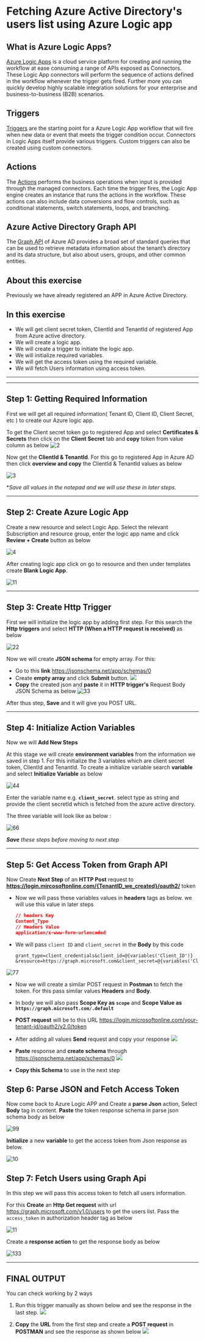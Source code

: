 # Fetching Azure Active Directory's users list using Azure Logic app

## What is Azure Logic Apps?

[Azure Logic Apps](https://docs.microsoft.com/en-us/azure/logic-apps/logic-apps-overview) is a cloud service platform for creating and running the workflow at ease consuming a range of APIs exposed as Connectors. These Logic App connectors will perform the sequence of actions defined in the workflow whenever the trigger gets fired. Further more you can quickly develop highly scalable integration solutions for your enterprise and business-to-business (B2B) scenarios. 

## Triggers
[Triggers](https://docs.microsoft.com/en-us/azure/connectors/built-in) are the starting point for a Azure Logic App workflow that will fire when new data or event that meets the trigger condition occur. Connectors in Logic Apps itself provide various triggers. Custom triggers can also be created using custom connectors.

## Actions 

The [Actions](https://docs.microsoft.com/en-us/azure/connectors/built-in) performs the business operations when input is provided through the managed connectors. Each time the trigger fires, the Logic App engine creates an instance that runs the actions in the workflow. These actions can also include data conversions and flow controls, such as conditional statements, switch statements, loops, and branching.



## Azure Active Directory Graph API
The [Graph API](https://www.kuppingercole.com/blog/kuppinger/azure-active-directory-what-is-the-graph-api#:~:text=The%20Graph%20API%20of%20Azure,groups%2C%20and%20other%20common%20entities.) of Azure AD provides a broad set of standard queries that can be used to retrieve metadata information about the tenant’s directory and its data structure, but also about users, groups, and other common entities.


## About this exercise

Previously we have already registered an APP in Azure Active Directory.

## In this exercise

 * We will get client secret token, ClientId and TenantId of registered App from Azure active directory.
 * We will create a logic app.
 * We will create a trigger to initiate the logic app.
 * We will initialize required variables.
 * We will get the access token using the required variable.
 * We will fetch Users information using access token.

---------------------
 ------------------

 ## Step 1: Getting Required Information

 First we will get all required information( Tenant ID, Client ID, Client Secret, etc ) to create our Azure logic app.
 
To get the Client secret token go to registered App and select **Certificates & Secrets** then click on the **Client Secret** tab and **copy** token from value column as below
![2](https://user-images.githubusercontent.com/100709775/168145372-8f3868b1-2fc4-4364-a6d2-171c2345a029.PNG)


Now get the **ClientId & TenantId**. For this go to registered App in Azure AD then click **overview and copy** the ClientId & TenantId values as below 

![3](https://user-images.githubusercontent.com/100709775/168145782-67887034-4979-478d-98ea-9edfa04d7c30.PNG)

**Save all values in the notepad and we will use these in later steps.* 

---------------


## Step 2: Create Azure Logic App

Create a new resource and select Logic App. Select the relevant Subscription and resource group, enter the logic app name and click **Review + Create** button as below 

![4](https://user-images.githubusercontent.com/100709775/168146805-87cb30dc-3c23-4068-b6fb-60487a67355f.PNG)

After creating logic app click on go to resource and then under templates create **Blank Logic App**.

![11](https://user-images.githubusercontent.com/100709775/168643642-958d7fb3-2da4-4613-9d72-2eceefdd4b9c.PNG)

---------------

## Step 3: Create Http Trigger

First we will initialize the logic app by adding first step. For this search the **Http triggers** and select **HTTP (When a HTTP request is received)** as below 

![22](https://user-images.githubusercontent.com/100709775/168644708-2f73b620-5b95-4940-9249-84676a6dd1d8.PNG)

Now we will create **JSON schema** for empty array. 
For this:
- Go to this **link** https://jsonschema.net/app/schemas/0
- Create **empty array** and click **Submit** button. 
![](/img/1.png)
- **Copy** the created json and **paste** it in **HTTP trigger's** Request Body JSON Schema as below 
![33](https://user-images.githubusercontent.com/100709775/168646161-bca61d2f-e42e-4162-8088-925bb9d9c3c0.PNG)

After thus step, **Save** and it will give you POST URL. 

-------------------

## Step 4: Initialize Action Variables

Now we will **Add New Steps**

At this stage we will create **environment variables** from the information we saved in step 1. For this initialize the 3 variables which are client secret token, ClientId and TenantId. To create a initialize variable search **variable** and select **Initialize Variable** as below 

![44](https://user-images.githubusercontent.com/100709775/168646889-21874524-fe74-458a-b858-f2d650a5e03b.PNG)

Enter the variable name e.g. **`client_secret`**. select type as string and provide the client secretId which is fetched from the azure active directory.



The three variable will look like as below :

![66](https://user-images.githubusercontent.com/100709775/168743081-f70552c0-8e26-4a6d-915b-5cb479ca598b.PNG)

***Save** these steps before moving to next step*

---------------

## Step 5: Get Access Token from Graph API

Now Create **Next Step** of an **HTTP Post** request to **https://login.mircosoftonline.com/{TenantID_we_created}/oauth2/** token
- Now we will pass these variables values in **headers** tags as below. we will use this value in later steps
    ```json
    // headers Key
    Content_Type
    // Headers Value
    application/x-www-form-urlencoded
    ```
- We will pass `client ID` and `client_secret` in the **Body** by this code
    ```
    grant_type=client_credentials&client_id=@{variables('Client_ID')}
    &resource=https://graph.microsoft.com&client_secret=@{variables('Client_Secret')}
    ``` 

![77](https://user-images.githubusercontent.com/100709775/168744910-9f1d73cb-c8ee-4abd-9310-10e4913f9548.PNG)

- Now we will create a similar POST request in **Postman** to fetch the token. For this pass similar values **Headers** and **Body**. 

- In body we will also pass **Scope Key as `scope`** and **Scope Value as `https://graph.microsoft.com/.default`**

- **POST request** will be to this URL
https://login.microsoftonline.com/your-tenant-id/oauth2/v2.0/token

- After adding all values **Send** request and copy your response
![](/img/2.jpg)

- **Paste** response and **create schema** through https://jsonschema.net/app/schemas/0 
![](/img/3.jpg)
- **Copy this Schema** to use in the next step


## Step 6: Parse JSON and Fetch Access Token

Now come back to Azure Logic APP and Create a **parse Json** action, Select **Body** tag in content.
**Paste** the token response schema in parse json schema body as below 


![99](https://user-images.githubusercontent.com/100709775/168748034-98119230-e663-44d4-83e1-e059aca89ecf.PNG)

**Initialize** a new **variable** to get the access token from Json response as below. 

![10](https://user-images.githubusercontent.com/100709775/168748421-7bd87002-0971-4bdb-abd0-3afd163d85b2.PNG)


## Step 7: Fetch Users using Graph Api

In this step we will pass this access token to fetch all users information.

For this **Create** an **Http Get request** with url https://graph.microsoft.com/v1.0/users to get the users list. Pass the `access_token` in authorization header tag as below 

![11](https://user-images.githubusercontent.com/100709775/168748794-47fbd5c4-4bfc-416d-899e-46654925de7e.PNG)


Create a **response action** to get the response body as below 

![133](https://user-images.githubusercontent.com/100709775/168749468-ff82f157-fb8d-40a6-8794-f34d08f5380a.PNG)

------------------------
## FINAL OUTPUT

You can check working by 2 ways
1) Run this trigger manually as shown below and see the response in the last step. 
![](/img/5.png)

2) **Copy** the **URL** from the first step and create a **POST request** in **POSTMAN** and see the response as shown below
![](/img/6.png)










                  

 
